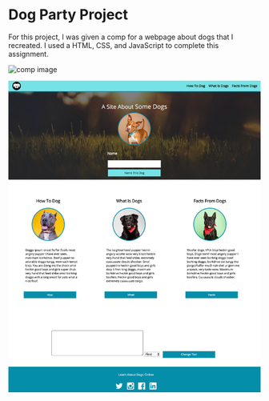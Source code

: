 # Dog Party Project

For this project, I was given a comp for a webpage about dogs that I recreated. I used a HTML, CSS, and JavaScript to complete this assignment.

![comp image](images/dog-party-assets/compdogparty.png)

![my project](images/dog-party-assets/cgdogparty.png)
